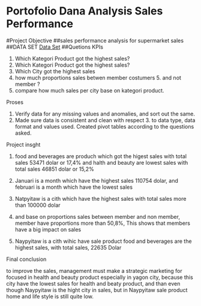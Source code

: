 # Portofolio Dana Analysis Sales Performance

#Project Objective
##sales performance analysis for supermarket sales
##DATA SET
<a href="https://github.com/hasanuddin95/protofolio/blob/main/supermarket_sales.csv">Data Set<a/>
##Quetions KPIs

1. Which Kategori Product got the highest sales?
2. Which Kategori Product got the highest sales?
3. Which City got the highest sales
4. how much proportions sales betwen member costumers 5. and not member ?
5. compare how much sales per city base on kategori product.


Proses
1. Verify data for any missing values and anomalies, and sort out the same.
2. Made sure data is consistent and clean with respect 3. to data type, data format and values used.
Created pivot tables according to the questions asked.

Project insght
1. food and beverages are produch which got the higest sales with total sales 53471 dolar or 17,4% and halth and beauty are lowest sales with total sales 46851 dolar or 15,2%

2. Januari is a month which have the highest sales 110754 dolar, and februari is a month which have the lowest sales

3. Natpyitaw is a cith which have the highest sales with total sales more than 100000 dolar
4. and base on proportions sales between member and non member, member have proportions more than 50,8%, This shows that members have a big impact on sales
5. Naypyitaw is a cith wihic have sale product food and beverages are the highest sales, with total sales, 22635 Dolar


Final conclusion

to improve the sales, management must make a strategic marketing for focused in health and beauty product especially in yagon city, because this city have the lowest sales for health and beaty product, and than even though Naypyitaw is the hight city in sales, but in Naypyitaw sale product home and life style is still quite low.
